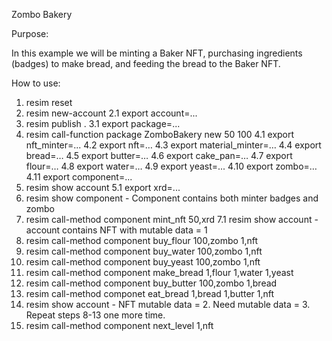 Zombo Bakery

Purpose:

In this example we will be minting a Baker NFT, purchasing ingredients (badges) to make bread, and feeding the bread to the Baker NFT.

How to use: 

1. resim reset
2. resim new-account
	2.1 export account=...
3. resim publish .
	3.1 export package=...
4. resim call-function package ZomboBakery new 50 100 
	4.1 export nft_minter=...
	4.2 export nft=…
	4.3 export material_minter=…
	4.4 export bread=…
	4.5 export butter=…
	4.6 export cake_pan=…
	4.7 export flour=…
	4.8 export water=…
	4.9 export yeast=...
	4.10 export zombo=…
	4.11 export component=...
5. resim show account 
	5.1 export xrd=...
6. resim show component - Component contains both minter badges and zombo
7. resim call-method component mint_nft 50,xrd
	7.1 resim show account - account contains NFT with mutable data = 1
8. resim call-method component buy_flour 100,zombo 1,nft
9. resim call-method component buy_water 100,zombo 1,nft
10. resim call-method component buy_yeast 100,zombo 1,nft
11. resim call-method component make_bread 1,flour 1,water 1,yeast
12. resim call-method component buy_butter 100,zombo 1,bread
13. resim call-method componet eat_bread 1,bread 1,butter 1,nft
14. resim show account - NFT mutable data = 2. Need mutable data = 3.  Repeat steps 8-13 one more time.
15. resim call-method component next_level 1,nft